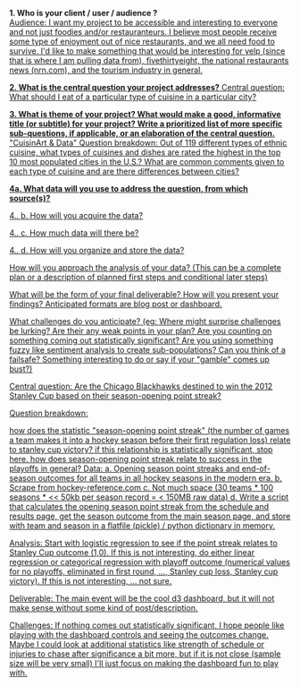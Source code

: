 <b>1.  Who is your client / user / audience ?</b>
<br><u>Audience:<u>
I want my project to be accessible and interesting to everyone and not just foodies and/or restauranteurs.  I believe most people receive some type of enjoyment out of nice restaurants, and we all need food to survive.   I'd like to make something that would be interesting for yelp (since that is where I am pulling data from), fivethirtyeight, the national restaurants news (nrn.com), and the tourism industry in general.

<b>2.  What is the central question your project addresses?</b>
<u>Central question:<u>
What should I eat of a particular type of cuisine in a particular city?

<b>3.  What is theme of your project?
What would make a good, informative title (or subtitle) for your project?
Write a prioritized list of more specific sub-questions, if applicable, or an elaboration of the central question.</b>
"CuisinArt & Data"
Question breakdown:
Out of 119 different types of ethnic cuisine, what types of cuisines and dishes are rated the highest in the top 10 most populated cities in the U.S.?  What are common comments given to each type of cuisine and are there differences between cities?


<b>4a. What data will you use to address the question, from which source(s)?</b>

4.. b. How will you acquire the data?

4.. c. How much data will there be?

4.. d. How will you organize and store the data?

How will you approach the analysis of your data? 
(This can be a complete plan or a description of planned first steps and conditional later steps)

What will be the form of your final deliverable? How will you present your findings? 
Anticipated formats are blog post or dashboard.

What challenges do you anticipate?
(eg: Where might surprise challenges be lurking? Are their any weak points in your plan? Are you counting on something coming out statistically significant? Are you using something fuzzy like sentiment analysis to create sub-populations? Can you think of a failsafe? Something interesting to do or say if your "gamble" comes up bust?)


Central question:
Are the Chicago Blackhawks destined to win the 2012 Stanley Cup based on their season-opening point streak?

Question breakdown:

how does the statistic "season-opening point streak" (the number of games a team makes it into a hockey season before their first regulation loss) relate to stanley cup victory? if this relationship is statistically significant, stop here.
how does season-opening point streak relate to success in the playoffs in general?
Data: 
a. Opening season point streaks and end-of-season outcomes for all teams in all hockey seasons in the modern era. b. Scrape from hockey-reference.com
c. Not much space (30 teams * 100 seasons * << 50kb per season record = < 150MB raw data) 
d. Write a script that calculates the opening season point streak from the schedule and results page, get the season outcome from the main season page, and store with team and season in a flatfile (pickle) / python dictionary in memory.

Analysis:
Start with logistic regression to see if the point streak relates to Stanley Cup outcome (1,0). If this is not interesting, do either linear regression or categorical regression with playoff outcome (numerical values for no playoffs, eliminated in first round, ..., Stanley cup loss, Stanley cup victory). If this is not interesting, ... not sure.

Deliverable:
The main event will be the cool d3 dashboard, but it will not make sense without some kind of post/description.

Challenges:
If nothing comes out statistically significant, I hope people like playing with the dashboard controls and seeing the outcomes change. Maybe I could look at additional statistics like strength of schedule or injuries to chase after significance a bit more, but if it is not close (sample size will be very small) I'll just focus on making the dashboard fun to play with.
